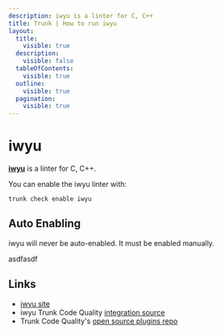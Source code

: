 ```yaml
---
description: iwyu is a linter for C, C++
title: Trunk | How to run iwyu
layout:
  title:
    visible: true
  description:
    visible: false
  tableOfContents:
    visible: true
  outline:
    visible: true
  pagination:
    visible: true
---
```


# iwyu

[**iwyu**](https://github.com/include-what-you-use/include-what-you-use#readme) is a linter for C, C++.

You can enable the iwyu linter with:

```shell
trunk check enable iwyu
```

## Auto Enabling

iwyu will never be auto-enabled. It must be enabled manually.






asdfasdf



## Links

- [iwyu site](https://github.com/include-what-you-use/include-what-you-use#readme)
- iwyu Trunk Code Quality [integration source](https://github.com/trunk-io/plugins/tree/main/linters/iwyu)
- Trunk Code Quality's [open source plugins repo](https://github.com/trunk-io/plugins/tree/main)
